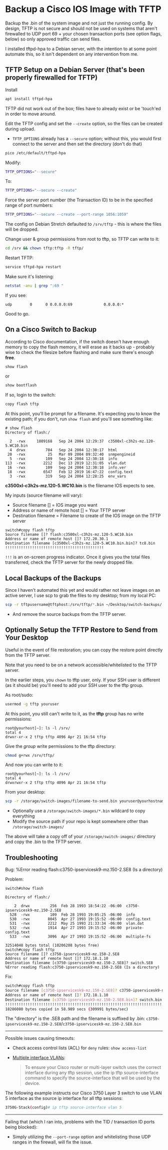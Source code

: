 # Backup a Cisco IOS Image with TFTP

Backup the .bin of the system image and not just the running config. By design, TFTP is not secure and should not be used on systems that aren't firewalled to UDP port 69 + your chosen transaction ports (see option flags, below) so only approved traffic can send files.

I installed tftpd-hpa to a Debian server, with the intention to at some point automate this, so it isn't dependent on any intervention from me.

## TFTP Setup on a Debian Server (that's been properly firewalled for TFTP)

Install

```bash
apt install tftpd-hpa
```

TFTP did not work out of the box; files have to already exist or be 'touch'ed in order to move around.

Edit the TFTP config and set the `--create` option, so the files can be created during upload.

- `TFTP_OPTIONS` already has a `--secure` option; without this, you would first connect to the server and then set the directory (don't do that)

```bash
pico /etc/default/tftpd-hpa
```

Modify:

```bash
TFTP_OPTIONS="--secure"
```

To:

```bash
TFTP_OPTIONS="--secure --create"
```

Force the server port number (the Transaction ID) to be in the specified range of port numbers:

```bash
TFTP_OPTIONS="--secure --create --port-range 1056:1059"
```

The config on Debian Stretch defaulted to `/srv/tftp` - this is where the files will be dropped.

Change user & group permissions from root to tftp, so TFTP can write to it:

```bash
cd /srv && chown tftp:tftp -R tftp/
```

Restart TFTP:

```bash
service tftpd-hpa restart
```

Make sure it's listening:

```bash
netstat -anu | grep ":69 "
```

If you see:

```text
udp        0      0 0.0.0.0:69              0.0.0.0:*
```

Good to go.

## On a Cisco Switch to Backup

According to Cisco documentation, if the switch doesn't have enough memory to copy the flash memory, it will erase as it backs up - probably wise to check the filesize before flashing and make sure there's enough **free**.

```bash
show flash
```

or

```bash
show bootflash
```

If so, login to the switch:

```bash
copy flash tftp
```

At this point, you'll be prompt for a filename. It's expecting you to know the existing path; if you don't, run `show flash` and you'll see something like:

```text
# show flash
Directory of flash:/

  2  -rwx     1809168   Sep 24 2004 12:29:37  c3500xl-c3h2s-mz.120-5.WC10.bin
  4  drwx         704   Sep 24 2004 12:30:17  html
 20  -rwx          25   Mar 09 2004 09:32:40  snmpengineid
  5  -rwx         109   Sep 24 2004 12:30:18  info
113  -rwx        2212   Dec 13 2019 12:31:05  vlan.dat
 16  -rwx         109   Sep 24 2004 12:30:18  info.ver
 18  -rwx        6547   Feb 12 2019 16:47:22  config.text
  3  -rwx         319   Sep 24 2004 12:28:25  env_vars
```

**c3500xl-c3h2s-mz.120-5.WC10.bin** is the filename IOS expects to see.

My inputs (source filename will vary):

- Source filename [] = IOS image you want
- Address or name of remote host [] = Your TFTP server
- Destination filename = Filename to create of the IOS image on the TFTP server

```text
switch#copy flash tftp
Source filename []? flash:c3500xl-c3h2s-mz.120-5.WC10.bin
Address or name of remote host []? 172.20.30.1
Destination filename [c3500xl-c3h2s-mz.120-5.WC10.bin.bin]? tc8.bin
!!!!!!!!!!!!!!!!!!!!!!!!!!!!!!!!!!!!!!!!!!!!
```

`!!!` is an on-screen progress indicator. Once it gives you the total files transferred, check the TFTP server for the newly dropped file.

## Local Backups of the Backups

Since I haven't automated this yet and would rather not leave images on an active server, I use scp to grab the files to my desktop; from my local PC:

```bash
scp -r tftpusername@tftphost:/srv/tftp/*.bin ~/Desktop/switch-backups/
```

- And remove the source backups from the TFTP server.

## Optionally Setup the TFTP Restore to Send from Your Desktop

Useful in the event of file restoration; you can copy the restore point directly from the TFTP server.

Note that you need to be on a network accessible/whitelisted to the TFTP server.

In the earlier steps, you `chown` to tftp user, only. If your SSH user is different (as it should be) you'll need to add your SSH user to the tftp group.

As root/sudo:

```bash
usermod -g tftp youruser
```

At this point, you still can't write to it, as the **tftp** group has no write permissions:

```text
root@yourhost[~]: ls -l /srv/
total 4
drwxr-xr-x 2 tftp tftp 4096 Apr 21 16:54 tftp
```

Give the _group_ write permissions to the tftp directory:

```bash
chmod g+rwx /srv/tftp/
```

And now you can write to it:

```text
root@yourhost[~]: ls -l /srv/
total 4
drwxrwxr-x 2 tftp tftp 4096 Apr 21 16:54 tftp
```

From your desktop:

```bash
scp -r /storage/switch-images/filename-to-send.bin youruser@yourhostname:/srv/tftp/
```

- Optionally use a `/storage/switch-images/*.bin` wildcard to copy everything
- Modify the source path if your repo is kept somewhere other than `/storage/switch-images/`

The above will take a copy off of your `/storage/switch-images/` directory and copy the .bin to the TFTP server.

## Troubleshooting

Bug: %Error reading flash:c3750-ipservicesk9-mz.150-2.SE8 (Is a directory)

Problem:

```text
switch#show flash

Directory of flash:/

    2  drwx         256  Feb 28 1993 18:54:22 -06:00  c3750-ipservicesk9-mz.150-2.SE8
  528  -rwx         109  Feb 28 1993 19:05:25 -06:00  info
  530  -rwx        8045  Apr 27 1993 19:15:52 -06:00  config.text
  531  -rwx        2212  May 25 1993 21:33:34 -06:00  vlan.dat
  532  -rwx        1914  Apr 27 1993 19:15:52 -06:00  private-config.text
  533  -rwx        3096  Apr 27 1993 19:15:52 -06:00  multiple-fs

32514048 bytes total (10206208 bytes free)
switch#copy flash tftp
Source filename []? c3750-ipservicesk9-mz.150-2.SE8
Address or name of remote host []? 172.18.1.10
Destination filename [c3750-ipservicesk9-mz.150-2.SE8]? switch.SE8
%Error reading flash:c3750-ipservicesk9-mz.150-2.SE8 (Is a directory)
```

Fix:

```bash
switch#copy flash tftp
Source filename [c3750-ipservicesk9-mz.150-2.SE8]? c3750-ipservicesk9-mz.150-2.SE8/c3750-ipservicesk9-mz.150-2.SE8.bin
Address or name of remote host []? 172.18.1.10
Destination filename [c3750-ipservicesk9-mz.150-2.SE8.bin]? switch.bin
!!!!!!!!!!!!!!!!!!!!!!!!!!!!!!!!!!!!!!!!!!!!!!!!!!!!!!!!!!!!!!!!!!!!!!!!!
18286080 bytes copied in 58.989 secs (309991 bytes/sec)
```

The "directory" is the .SE8 path and the filename is suffixed by .bin:
`c3750-ipservicesk9-mz.150-2.SE8`/`c3750-ipservicesk9-mz.150-2.SE8.bin`

---

Possible issues causing timeouts:

- Check access control lists (ACL) for `deny` rules: `show access-list`

- [Multiple interface VLANs](http://www.firewall.cx/cisco-technical-knowledgebase/cisco-routers/882-cisco-ip-tftp-source-interface.html):
  > To ensure your Cisco router or multi-layer switch uses the correct interface during any tftp session, use the ip tftp source-interface command to specify the source-interface that will be used by the device.

The following example instructs our Cisco 3750 Layer 3 switch to use VLAN 5 interface as the source ip interface for all tftp sessions:

```bash
3750G-Stack(config)# ip tftp source-interface vlan 5
```

---

Failing that (which I ran into, problems with the TID / transaction ID ports being blocked):

- Simply utilizing the `--port-range` option and whitelisting those UDP ranges in the firewall, will fix the issue.

